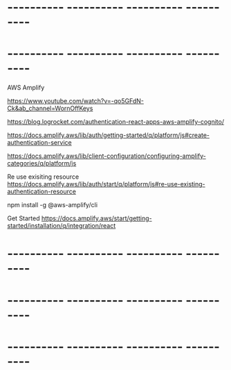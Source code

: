 
# ---------- ---------- ---------- ---------- #

# ---------- ---------- ---------- ---------- #
AWS Amplify

https://www.youtube.com/watch?v=-qo5GFdN-Ck&ab_channel=WornOffKeys

https://blog.logrocket.com/authentication-react-apps-aws-amplify-cognito/

https://docs.amplify.aws/lib/auth/getting-started/q/platform/js#create-authentication-service

https://docs.amplify.aws/lib/client-configuration/configuring-amplify-categories/q/platform/js

Re use exisiting resource
https://docs.amplify.aws/lib/auth/start/q/platform/js#re-use-existing-authentication-resource

npm install -g @aws-amplify/cli


Get Started
https://docs.amplify.aws/start/getting-started/installation/q/integration/react


# ---------- ---------- ---------- ---------- #

# ---------- ---------- ---------- ---------- #


# ---------- ---------- ---------- ---------- #
